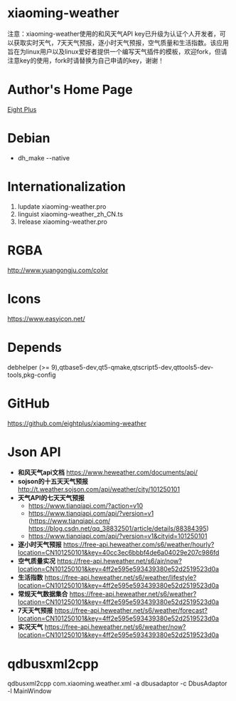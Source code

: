 xiaoming-weather
================

注意：xiaoming-weather使用的和风天气API key已升级为认证个人开发者，可以获取实时天气，7天天气预报，逐小时天气预报，空气质量和生活指数。该应用旨在为linux用户以及linux爱好者提供一个编写天气插件的模板，欢迎fork，但请注意key的使用，fork时请替换为自己申请的key，谢谢！

Author's Home Page
=======
[Eight Plus](https://eightplus.github.io/)

Debian
=======
* dh_make --native

Internationalization
=======
1. lupdate xiaoming-weather.pro
2. linguist xiaoming-weather_zh_CN.ts
3. lrelease xiaoming-weather.pro

RGBA
=======
http://www.yuangongju.com/color

Icons
=======
https://www.easyicon.net/

Depends
=======
debhelper (>= 9),qtbase5-dev,qt5-qmake,qtscript5-dev,qttools5-dev-tools,pkg-config

GitHub
=======
<https://github.com/eightplus/xiaoming-weather>

Json API
=======
* **和风天气api文档** https://www.heweather.com/documents/api/
* **sojson的十五天天气预报** http://t.weather.sojson.com/api/weather/city/101250101
* **天气API的七天天气预报**
	* https://www.tianqiapi.com/?action=v10
	* https://www.tianqiapi.com/api/?version=v1 (https://www.tianqiapi.com/   https://blog.csdn.net/qq_38832501/article/details/88384395)
	* https://www.tianqiapi.com/api/?version=v1&cityid=101250101
* **逐小时天气预报** https://free-api.heweather.com/s6/weather/hourly?location=CN101250101&key=40cc3ec6bbbf4de6a04029e207c986fd
* **空气质量实况** https://free-api.heweather.net/s6/air/now?location=CN101250101&key=4ff2e595e593439380e52d2519523d0a
* **生活指数** https://free-api.heweather.net/s6/weather/lifestyle?location=CN101250101&key=4ff2e595e593439380e52d2519523d0a
* **常规天气数据集合** https://free-api.heweather.net/s6/weather?location=CN101250101&key=4ff2e595e593439380e52d2519523d0a
* **7天天气预报** https://free-api.heweather.net/s6/weather/forecast?location=CN101250101&key=4ff2e595e593439380e52d2519523d0a
* **实况天气** https://free-api.heweather.net/s6/weather/now?location=CN101250101&key=4ff2e595e593439380e52d2519523d0a

qdbusxml2cpp
=======
qdbusxml2cpp com.xiaoming.weather.xml -a dbusadaptor -c DbusAdaptor -l MainWindow
